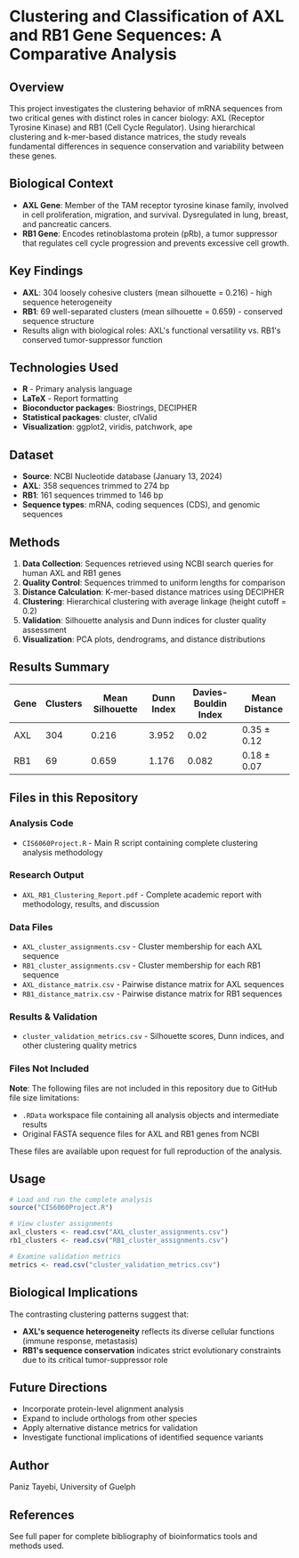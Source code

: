 # Clustering and Classification of AXL and RB1 Gene Sequences: A Comparative Analysis

## Overview
This project investigates the clustering behavior of mRNA sequences from two critical genes with distinct roles in cancer biology: AXL (Receptor Tyrosine Kinase) and RB1 (Cell Cycle Regulator). Using hierarchical clustering and k-mer-based distance matrices, the study reveals fundamental differences in sequence conservation and variability between these genes.

## Biological Context
- **AXL Gene**: Member of the TAM receptor tyrosine kinase family, involved in cell proliferation, migration, and survival. Dysregulated in lung, breast, and pancreatic cancers.
- **RB1 Gene**: Encodes retinoblastoma protein (pRb), a tumor suppressor that regulates cell cycle progression and prevents excessive cell growth.

## Key Findings
- **AXL**: 304 loosely cohesive clusters (mean silhouette = 0.216) - high sequence heterogeneity
- **RB1**: 69 well-separated clusters (mean silhouette = 0.659) - conserved sequence structure
- Results align with biological roles: AXL's functional versatility vs. RB1's conserved tumor-suppressor function

## Technologies Used
- **R** - Primary analysis language
- **LaTeX** - Report formatting
- **Bioconductor packages**: Biostrings, DECIPHER
- **Statistical packages**: cluster, clValid
- **Visualization**: ggplot2, viridis, patchwork, ape

## Dataset
- **Source**: NCBI Nucleotide database (January 13, 2024)
- **AXL**: 358 sequences trimmed to 274 bp
- **RB1**: 161 sequences trimmed to 146 bp
- **Sequence types**: mRNA, coding sequences (CDS), and genomic sequences

## Methods
1. **Data Collection**: Sequences retrieved using NCBI search queries for human AXL and RB1 genes
2. **Quality Control**: Sequences trimmed to uniform lengths for comparison
3. **Distance Calculation**: K-mer-based distance matrices using DECIPHER
4. **Clustering**: Hierarchical clustering with average linkage (height cutoff = 0.2)
5. **Validation**: Silhouette analysis and Dunn indices for cluster quality assessment
6. **Visualization**: PCA plots, dendrograms, and distance distributions

## Results Summary
| Gene | Clusters | Mean Silhouette | Dunn Index | Davies-Bouldin Index | Mean Distance |
|------|----------|----------------|------------|---------------------|---------------|
| AXL  | 304      | 0.216          | 3.952      | 0.02                | 0.35 ± 0.12   |
| RB1  | 69       | 0.659          | 1.176      | 0.082               | 0.18 ± 0.07   |

## Files in this Repository

### Analysis Code
- `CIS6060Project.R` - Main R script containing complete clustering analysis methodology

### Research Output
- `AXL_RB1_Clustering_Report.pdf` - Complete academic report with methodology, results, and discussion

### Data Files
- `AXL_cluster_assignments.csv` - Cluster membership for each AXL sequence
- `RB1_cluster_assignments.csv` - Cluster membership for each RB1 sequence
- `AXL_distance_matrix.csv` - Pairwise distance matrix for AXL sequences
- `RB1_distance_matrix.csv` - Pairwise distance matrix for RB1 sequences

### Results & Validation
- `cluster_validation_metrics.csv` - Silhouette scores, Dunn indices, and other clustering quality metrics

### Files Not Included
**Note**: The following files are not included in this repository due to GitHub file size limitations:
- `.RData` workspace file containing all analysis objects and intermediate results
- Original FASTA sequence files for AXL and RB1 genes from NCBI

These files are available upon request for full reproduction of the analysis.

## Usage
```r
# Load and run the complete analysis
source("CIS6060Project.R")

# View cluster assignments
axl_clusters <- read.csv("AXL_cluster_assignments.csv")
rb1_clusters <- read.csv("RB1_cluster_assignments.csv")

# Examine validation metrics
metrics <- read.csv("cluster_validation_metrics.csv")
```

## Biological Implications
The contrasting clustering patterns suggest that:
- **AXL's sequence heterogeneity** reflects its diverse cellular functions (immune response, metastasis)
- **RB1's sequence conservation** indicates strict evolutionary constraints due to its critical tumor-suppressor role

## Future Directions
- Incorporate protein-level alignment analysis
- Expand to include orthologs from other species
- Apply alternative distance metrics for validation
- Investigate functional implications of identified sequence variants

## Author
Paniz Tayebi, University of Guelph

## References
See full paper for complete bibliography of bioinformatics tools and methods used.
